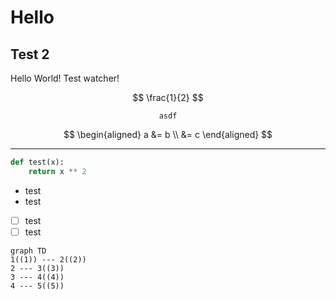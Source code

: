 # Hello
## Test 2

Hello World! Test watcher!

$$
\frac{1}{2}
$$

$$
\texttt{asdf}
$$

$$
\begin{aligned}
    a &= b \\
      &= c
\end{aligned}
$$

---

```python
def test(x):
    return x ** 2
```

- test
- test

- [ ] test
- [ ] test

```mermaid
graph TD
1((1)) --- 2((2))
2 --- 3((3))
3 --- 4((4))
4 --- 5((5))
```
